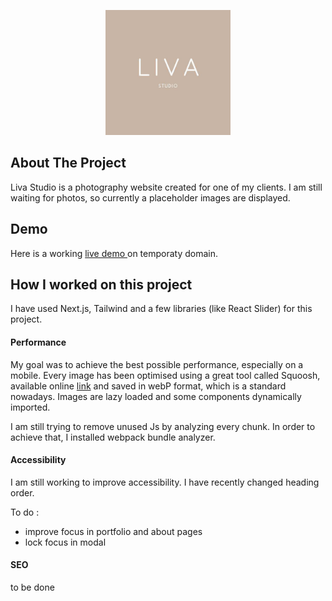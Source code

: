 <p align="center">
<img src="https://github.com/pawelkom88/liva-studio/blob/main/logo_readme.jpg?raw=true" alt="logo" width="200" height="200"/>
</p>

## About The Project

Liva Studio is a photography website created for one of my clients. I am still waiting for photos, so currently a placeholder images are displayed.

## Demo

Here is a working [live demo ](https://livastudio.co.uk/) on temporaty domain.

## How I worked on this project

I have used Next.js, Tailwind and a few libraries (like React Slider) for this project. 

#### Performance

My goal was to achieve the best possible performance, especially on a mobile. Every image has been optimised using a great tool called Squoosh, available online [link](https://squoosh.app/) and saved in webP format, which is a standard nowadays. Images are lazy loaded and some components dynamically imported.

I am still trying to remove unused Js by analyzing every chunk. In order to achieve that, I installed webpack bundle analyzer.

#### Accessibility

I am still working to improve accessibility. I have recently changed heading order.

To do :
- improve focus in portfolio and about pages
- lock focus in modal

#### SEO

to be done

